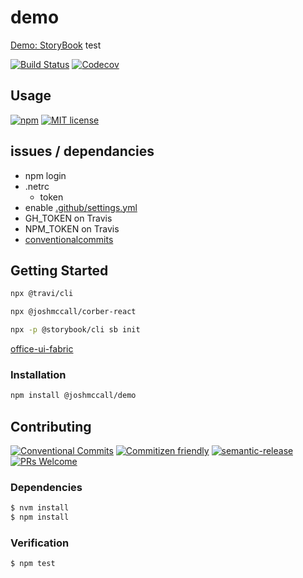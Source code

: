 # demo

[Demo: StoryBook](http://cela-demo-storybook.surge.sh)
test
<!-- status badges -->
[![Build Status][ci-badge]][ci-link]
[![Codecov][coverage-badge]][coverage-link]


## Usage

<!-- consumer badges -->
[![npm][npm-badge]][npm-link]
[![MIT license][license-badge]][license-link]

## issues / dependancies

- npm login
- .netrc
  - token
- enable [.github/settings.yml](https://github.com/apps/settings)
- GH_TOKEN on Travis
- NPM_TOKEN on Travis
- [conventionalcommits](https://www.conventionalcommits.org/)

## Getting Started

```sh
npx @travi/cli
```

```sh
npx @joshmccall/corber-react
```

```sh
npx -p @storybook/cli sb init
```

[office-ui-fabric](https://developer.microsoft.com/en-us/fabric#/components/peoplepicker)

### Installation

```sh
npm install @joshmccall/demo
```

## Contributing

<!-- contribution badges -->
[![Conventional Commits][commit-convention-badge]][commit-convention-link]
[![Commitizen friendly][commitizen-badge]][commitizen-link]
[![semantic-release][semantic-release-badge]][semantic-release-link]
[![PRs Welcome][PRs-badge]][PRs-link]

### Dependencies

```sh
$ nvm install
$ npm install
```

### Verification

```sh
$ npm test
```

[npm-link]: https://www.npmjs.com/package/@joshmccall/demo
[npm-badge]: https://img.shields.io/npm/v/@joshmccall/demo.svg
[license-link]: LICENSE
[license-badge]: https://img.shields.io/github/license/joshmccall221/demo.svg
[ci-link]: https://travis-ci.com/joshmccall221/demo
[ci-badge]: https://img.shields.io/travis/com/joshmccall221/demo/master.svg
[coverage-link]: https://codecov.io/github/joshmccall221/demo
[coverage-badge]: https://img.shields.io/codecov/c/github/joshmccall221/demo.svg
[commit-convention-link]: https://conventionalcommits.org
[commit-convention-badge]: https://img.shields.io/badge/Conventional%20Commits-1.0.0-yellow.svg
[commitizen-link]: http://commitizen.github.io/cz-cli/
[commitizen-badge]: https://img.shields.io/badge/commitizen-friendly-brightgreen.svg
[semantic-release-link]: https://github.com/semantic-release/semantic-release
[semantic-release-badge]: https://img.shields.io/badge/%20%20%F0%9F%93%A6%F0%9F%9A%80-semantic--release-e10079.svg
[PRs-link]: http://makeapullrequest.com
[PRs-badge]: https://img.shields.io/badge/PRs-welcome-brightgreen.svg

